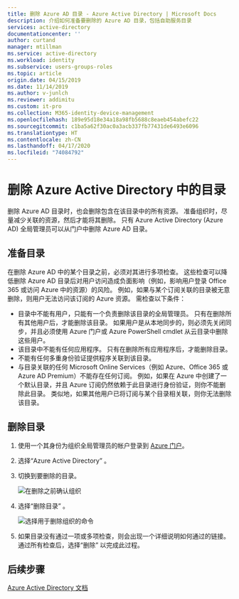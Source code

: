 ```yaml
---
title: 删除 Azure AD 目录 - Azure Active Directory | Microsoft Docs
description: 介绍如何准备要删除的 Azure AD 目录，包括自助服务目录
services: active-directory
documentationcenter: ''
author: curtand
manager: mtillman
ms.service: active-directory
ms.workload: identity
ms.subservice: users-groups-roles
ms.topic: article
origin.date: 04/15/2019
ms.date: 11/14/2019
ms.author: v-junlch
ms.reviewer: addimitu
ms.custom: it-pro
ms.collection: M365-identity-device-management
ms.openlocfilehash: 189e95d18e34a18a98fb5688c8eaeb454abefc22
ms.sourcegitcommit: c1ba5a62f30ac0a3acb337fb77431de6493e6096
ms.translationtype: HT
ms.contentlocale: zh-CN
ms.lasthandoff: 04/17/2020
ms.locfileid: "74084792"
---
```

# <a name="delete-a-directory-in-azure-active-directory"></a>删除 Azure Active Directory 中的目录

删除 Azure AD 目录时，也会删除包含在该目录中的所有资源。 准备组织时，尽量减少关联的资源，然后才能将其删除。 只有 Azure Active Directory (Azure AD) 全局管理员可以从门户中删除 Azure AD 目录。

## <a name="prepare-the-directory"></a>准备目录

在删除 Azure AD 中的某个目录之前，必须对其进行多项检查。 这些检查可以降低删除 Azure AD 目录后对用户访问造成负面影响（例如，影响用户登录 Office 365 或访问 Azure 中的资源）的风险。 例如，如果与某个订阅关联的目录被无意删除，则用户无法访问该订阅的 Azure 资源。 需检查以下条件：

* 目录中不能有用户，只能有一个负责删除该目录的全局管理员。 只有在删除所有其他用户后，才能删除该目录。 如果用户是从本地同步的，则必须先关闭同步，并且必须使用 Azure 门户或 Azure PowerShell cmdlet 从云目录中删除这些用户。
* 该目录中不能有任何应用程序。 只有在删除所有应用程序后，才能删除目录。
* 不能有任何多重身份验证提供程序关联到该目录。
* 与目录关联的任何 Microsoft Online Services（例如 Azure、Office 365 或 Azure AD Premium）不能存在任何订阅。 例如，如果在 Azure 中创建了一个默认目录，并且 Azure 订阅仍然依赖于此目录进行身份验证，则你不能删除此目录。 类似地，如果其他用户已将订阅与某个目录相关联，则你无法删除该目录。

## <a name="delete-the-directory"></a>删除目录

1. 使用一个其身份为组织全局管理员的帐户登录到 [Azure 门户](https://portal.azure.cn)。

2. 选择“Azure Active Directory”  。

3. 切换到要删除的目录。
  
   ![在删除之前确认组织](./media/directory-delete-howto/delete-directory-command.png)

4. 选择“删除目录”  。
  
   ![选择用于删除组织的命令](./media/directory-delete-howto/delete-directory-list.png)

5. 如果目录没有通过一项或多项检查，则会出现一个详细说明如何通过的链接。 通过所有检查后，选择“删除”  以完成此过程。

## <a name="next-steps"></a>后续步骤

[Azure Active Directory 文档](/active-directory/)

<!-- Update_Description: wording update -->
